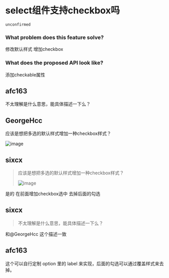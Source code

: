 # select组件支持checkbox吗

`unconfirmed`

### What problem does this feature solve?

修改默认样式 增加checkbox

### What does the proposed API look like?

添加checkable属性

<!-- generated by ant-design-issue-helper. DO NOT REMOVE -->

## afc163

不太理解是什么意思，能具体描述一下么？

## GeorgeHcc

应该是想把多选的默认样式增加一种checkbox样式？

![image](https://github.com/ant-design/ant-design/assets/72842677/be09d13f-93ef-41e2-8be5-d05c0e34b5f9)

## sixcx

> 应该是想把多选的默认样式增加一种checkbox样式？
>
> ![image](https://user-images.githubusercontent.com/72842677/274338467-be09d13f-93ef-41e2-8be5-d05c0e34b5f9.png)

是的 在前面增加checkbox选中 去掉后面的勾选

## sixcx

> 不太理解是什么意思，能具体描述一下么？

和@GeorgeHcc 这个描述一致

## afc163

这个可以自行定制 option 里的 label 来实现，后面的勾选可以通过覆盖样式来去掉。
